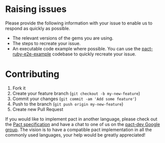 # Raising issues

Please provide the following information with your issue to enable us to respond as quickly as possible.

* The relevant versions of the gems you are using.
* The steps to recreate your issue.
* An executable code example where possible. You can use the [pact-ruby-e2e-example] codebase to quickly recreate your issue.

# Contributing

1. Fork it
2. Create your feature branch (`git checkout -b my-new-feature`)
3. Commit your changes (`git commit -am 'Add some feature'`)
4. Push to the branch (`git push origin my-new-feature`)
5. Create new Pull Request

If you would like to implement pact in another language, please check out the [Pact specification](https://github.com/bethesque/pact-specification) and have a chat to one of us on the [pact-dev Google group](https://groups.google.com/forum/#!forum/pact-dev). The vision is to have a compatible pact implementation in all the commonly used languages, your help would be greatly appreciated!

[pact-ruby-e2e-example]: https://github.com/pact-foundation/pact-ruby-e2e-example

